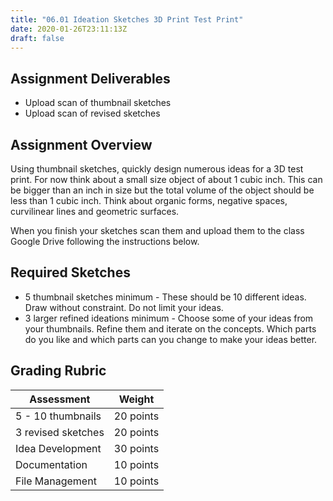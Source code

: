 ```yaml
---
title: "06.01 Ideation Sketches 3D Print Test Print"
date: 2020-01-26T23:11:13Z
draft: false
---
```


## Assignment Deliverables

- Upload scan of thumbnail sketches
- Upload scan of revised sketches

## Assignment Overview

Using thumbnail sketches, quickly design numerous ideas for a 3D test print. For now think about a small size object of about 1 cubic inch. This can be bigger than an inch in size but the total volume of the object should be less than 1 cubic inch. Think about organic forms, negative spaces, curvilinear lines and geometric surfaces.

When you finish your sketches scan them and upload them to the class Google Drive following the instructions below.

## Required Sketches

- 5 thumbnail sketches minimum - These should be 10 different ideas. Draw without constraint. Do not limit your ideas.
- 3 larger refined ideations minimum - Choose some of your ideas from your thumbnails. Refine them and iterate on the concepts. Which parts do you like and which parts can you change to make your ideas better.

## Grading Rubric

<div class="responsive-table-markdown">

| Assessment         | Weight    |
| ------------------ | --------- |
| 5 - 10 thumbnails  | 20 points |
| 3 revised sketches | 20 points |
| Idea Development   | 30 points |
| Documentation      | 10 points |
| File Management    | 10 points |

</div>
